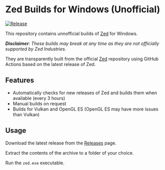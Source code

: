# Zed Builds for Windows (Unofficial)

[![Release](https://github.com/xarunoba/zed-windows/actions/workflows/release.yml/badge.svg)](https://github.com/xarunoba/zed-windows/actions/workflows/release.yml)

This repository contains unnofficial builds of [Zed](https://github.com/zed-industries/zed) for Windows.

***Disclaimer**: These builds may break at any time as they are not officially supported by Zed Industries.*

They are transparently built from the official [Zed](https://github.com/zed-industries/zed) repository using GitHub Actions based on the latest release of Zed.

## Features

- Automatically checks for new releases of Zed and builds them when available (every 3 hours)
- Manual builds on request
- Builds for Vulkan and OpenGL ES (OpenGL ES may have more issues than Vulkan)

## Usage

Download the latest release from the [Releases](https://github.com/xarunoba/zed-windows/releases) page.

Extract the contents of the archive to a folder of your choice.

Run the `zed.exe` executable.
